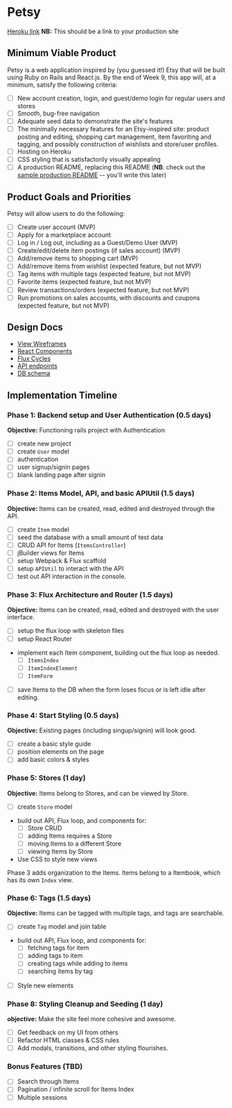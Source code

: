 # Petsy

[Heroku link][heroku] **NB:** This should be a link to your production site

[heroku]: http://www.herokuapp.com

## Minimum Viable Product

Petsy is a web application inspired by (you guessed it!) Etsy that will be built using Ruby on Rails and React.js.  By the end of Week 9, this app will, at a minimum, satisfy the following criteria:

- [ ] New account creation, login, and guest/demo login for regular users and stores
- [ ] Smooth, bug-free navigation
- [ ] Adequate seed data to demonstrate the site's features
- [ ] The minimally necessary features for an Etsy-inspired site: product posting and editing, shopping cart management, item favoriting and tagging, and possibly construction of wishlists and store/user profiles.
- [ ] Hosting on Heroku
- [ ] CSS styling that is satisfactorily visually appealing
- [ ] A production README, replacing this README (**NB**: check out the [sample production README](https://github.com/appacademy/sample-project-proposal/blob/master/docs/production_readme.md) -- you'll write this later)

## Product Goals and Priorities

Petsy will allow users to do the following:

<!-- This is a Markdown checklist. Use it to keep track of your
progress. Put an x between the brackets for a checkmark: [x] -->

- [ ] Create user account (MVP)
- [ ] Apply for a marketplace account
- [ ] Log in / Log out, including as a Guest/Demo User (MVP)
- [ ] Create/edit/delete item postings (if sales account) (MVP)
- [ ] Add/remove items to shopping cart (MVP)
- [ ] Add/remove items from wishlist (expected feature, but not MVP)
- [ ] Tag items with multiple tags (expected feature, but not MVP)
- [ ] Favorite items (expected feature, but not MVP)
- [ ] Review transactions/orders (expected feature, but not MVP)
- [ ] Run promotions on sales accounts, with discounts and coupons (expected feature, but not MVP)

## Design Docs
* [View Wireframes][views]
* [React Components][components]
* [Flux Cycles][flux-cycles]
* [API endpoints][api-endpoints]
* [DB schema][schema]

[views]: ./docs/views.md
[components]: ./docs/components.md
[flux-cycles]: ./docs/flux-cycles.md
[api-endpoints]: ./docs/api-endpoints.md
[schema]: ./docs/schema.md

## Implementation Timeline

### Phase 1: Backend setup and User Authentication (0.5 days)

**Objective:** Functioning rails project with Authentication

- [ ] create new project
- [ ] create `User` model
- [ ] authentication
- [ ] user signup/signin pages
- [ ] blank landing page after signin

### Phase 2: Items Model, API, and basic APIUtil (1.5 days)

**Objective:** Items can be created, read, edited and destroyed through
the API.

- [ ] create `Item` model
- [ ] seed the database with a small amount of test data
- [ ] CRUD API for Items (`ItemsController`)
- [ ] jBuilder views for Items
- [ ] setup Webpack & Flux scaffold
- [ ] setup `APIUtil` to interact with the API
- [ ] test out API interaction in the console.

### Phase 3: Flux Architecture and Router (1.5 days)

**Objective:** Items can be created, read, edited and destroyed with the
user interface.

- [ ] setup the flux loop with skeleton files
- [ ] setup React Router
- implement each Item component, building out the flux loop as needed.
  - [ ] `ItemsIndex`
  - [ ] `ItemIndexElement`
  - [ ] `ItemForm`
- [ ] save Items to the DB when the form loses focus or is left idle
  after editing.

### Phase 4: Start Styling (0.5 days)

**Objective:** Existing pages (including singup/signin) will look good.

- [ ] create a basic style guide
- [ ] position elements on the page
- [ ] add basic colors & styles

### Phase 5: Stores (1 day)

**Objective:** Items belong to Stores, and can be viewed by Store.

- [ ] create `Store` model
- build out API, Flux loop, and components for:
  - [ ] Store CRUD
  - [ ] adding Items requires a Store
  - [ ] moving Items to a different Store
  - [ ] viewing Items by Store
- Use CSS to style new views

Phase 3 adds organization to the Items. Items belong to a Itembook,
which has its own `Index` view.

### Phase 6: Tags (1.5 days)

**Objective:** Items can be tagged with multiple tags, and tags are searchable.

- [ ] create `Tag` model and join table
- build out API, Flux loop, and components for:
  - [ ] fetching tags for item
  - [ ] adding tags to item
  - [ ] creating tags while adding to items
  - [ ] searching items by tag
- [ ] Style new elements

### Phase 8: Styling Cleanup and Seeding (1 day)

**objective:** Make the site feel more cohesive and awesome.

- [ ] Get feedback on my UI from others
- [ ] Refactor HTML classes & CSS rules
- [ ] Add modals, transitions, and other styling flourishes.

### Bonus Features (TBD)
- [ ] Search through Items
- [ ] Pagination / infinite scroll for Items Index
- [ ] Multiple sessions

[phase-one]: ./docs/phases/phase1.md
[phase-two]: ./docs/phases/phase2.md
[phase-three]: ./docs/phases/phase3.md
[phase-four]: ./docs/phases/phase4.md
[phase-five]: ./docs/phases/phase5.md
